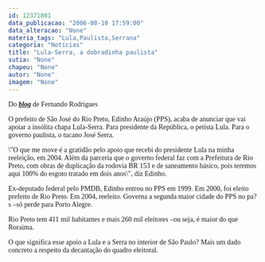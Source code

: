 ```yaml
---
id: 12371801
data_publicacao: "2006-08-10 17:59:00"
data_alteracao: "None"
materia_tags: "Lula,Paulista,Serrana"
categoria: "Notícias"
title: "Lula-Serra, a dobradinha paulista"
sutia: "None"
chapeu: "None"
autor: "None"
imagem: "None"
---
```

<p><FONT face=Arial></p>
<p><P><FONT face=Verdana>Do <STRONG><EM><A href=\"https://uolpolitica.blog.uol.com.br/\" target=_blank>blog</A></EM></STRONG> de Fernando Rodrigues</FONT></P></p>
<p><P><FONT face=Verdana>O prefeito de São José do Rio Preto, Edinho Araújo (PPS), acaba de anunciar que vai apoiar a insólita chapa Lula-Serra. Para presidente da República, o petista Lula. Para o governo paulista, o tucano José Serra.</FONT></P></p>
<p><P><FONT face=Verdana>\"O que me move é a gratidão pelo apoio que recebi do presidente Lula na minha reeleição, em 2004. Além da parceria que o governo federal faz com a Prefeitura de Rio Preto, com obras de duplicação da rodovia BR 153 e de saneamento básico, pois teremos aqui 100% do esgoto tratado em dois anos\", diz Edinho.</FONT></P></p>
<p><P><FONT face=Verdana>Ex-deputado federal pelo PMDB, Edinho entrou no PPS em 1999. Em 2000, foi eleito prefeito de Rio Preto. Em 2004, reeleito. Governa a segunda maior cidade do PPS no pa?s –só perde para Porto Alegre.</FONT></P></p>
<p><P><FONT face=Verdana>Rio Preto tem 411 mil habitantes e mais 260 mil eleitores –ou seja, é maior do que Roraima.</FONT></P></p>
<p><P><FONT face=Verdana>O que significa esse apoio a Lula e a Serra no interior de São Paulo? Mais um dado concreto a respeito da decantação do quadro eleitoral.</FONT></P></FONT> </p>
